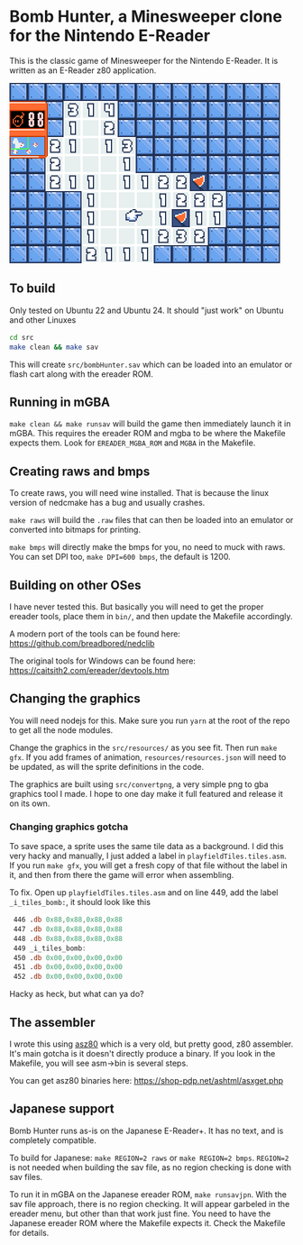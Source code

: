 # Bomb Hunter, a Minesweeper clone for the Nintendo E-Reader

This is the classic game of Minesweeper for the Nintendo E-Reader. It is written as an E-Reader z80 application.

![screenshot](https://github.com/city41/ereader-bomb-hunter/blob/main/screenshot_2x.png?raw=true)

## To build

Only tested on Ubuntu 22 and Ubuntu 24. It should "just work" on Ubuntu and other Linuxes

```bash
cd src
make clean && make sav
```

This will create `src/bombHunter.sav` which can be loaded into an emulator or flash cart along with the ereader ROM.

## Running in mGBA

`make clean && make runsav` will build the game then immediately launch it in mGBA. This requires the ereader ROM and mgba to be where the Makefile expects them. Look for `EREADER_MGBA_ROM` and `MGBA` in the Makefile.

## Creating raws and bmps

To create raws, you will need wine installed. That is because the linux version of nedcmake has a bug and usually crashes.

`make raws` will build the `.raw` files that can then be loaded into an emulator or converted into bitmaps for printing.

`make bmps` will directly make the bmps for you, no need to muck with raws. You can set DPI too, `make DPI=600 bmps`, the default is 1200.

## Building on other OSes

I have never tested this. But basically you will need to get the proper ereader tools, place them in `bin/`, and then update the Makefile accordingly.

A modern port of the tools can be found here: https://github.com/breadbored/nedclib

The original tools for Windows can be found here: https://caitsith2.com/ereader/devtools.htm

## Changing the graphics

You will need nodejs for this. Make sure you run `yarn` at the root of the repo to get all the node modules.

Change the graphics in the `src/resources/` as you see fit. Then run `make gfx`. If you add frames of animation, `resources/resources.json` will need to be updated, as will the sprite definitions in the code.

The graphics are built using `src/convertpng`, a very simple png to gba graphics tool I made. I hope to one day make it full featured and release it on its own.

### Changing graphics gotcha

To save space, a sprite uses the same tile data as a background. I did this very hacky and manually, I just added a label in `playfieldTiles.tiles.asm`. If you run `make gfx`, you will get a fresh copy of that file without the label in it, and then from there the game will error when assembling.

To fix. Open up `playfieldTiles.tiles.asm` and on line 449, add the label `_i_tiles_bomb:`, it should look like this

```asm
 446 .db 0x88,0x88,0x88,0x88
 447 .db 0x88,0x88,0x88,0x88
 448 .db 0x88,0x88,0x88,0x88
 449 _i_tiles_bomb:
 450 .db 0x00,0x00,0x00,0x00
 451 .db 0x00,0x00,0x00,0x00
 452 .db 0x00,0x00,0x00,0x00
```

Hacky as heck, but what can ya do?

## The assembler

I wrote this using [asz80](https://shop-pdp.net/ashtml/asz80.htm) which is a very old, but pretty good, z80 assembler. It's main gotcha is it doesn't directly produce a binary. If you look in the Makefile, you will see asm->bin is several steps.

You can get asz80 binaries here: https://shop-pdp.net/ashtml/asxget.php

## Japanese support

Bomb Hunter runs as-is on the Japanese E-Reader+. It has no text, and is completely compatible.

To build for Japanese: `make REGION=2 raws` or `make REGION=2 bmps`. `REGION=2` is not needed when building the sav file, as no region checking is done with sav files.

To run it in mGBA on the Japanese ereader ROM, `make runsavjpn`. With the sav file approach, there is no region checking. It will appear garbeled in the ereader menu, but other than that work just fine. You need to have the Japanese ereader ROM where the Makefile expects it. Check the Makefile for details.
